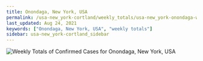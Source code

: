 ```yaml
---
title: Onondaga, New York, USA
permalink: /usa-new_york-cortland/weekly_totals/usa-new_york-onondaga-weekly_totals.html
last_updated: Aug 24, 2021
keywords: ["Onondaga, New York, USA", "weekly totals"]
sidebar: usa-new_york-cortland_sidebar
---
```


![Weekly Totals of Confirmed Cases for Onondaga, New York, USA](/covid_tracker/images/graphs/usa-new_york-onondaga-weekly_totals_graph.png)
